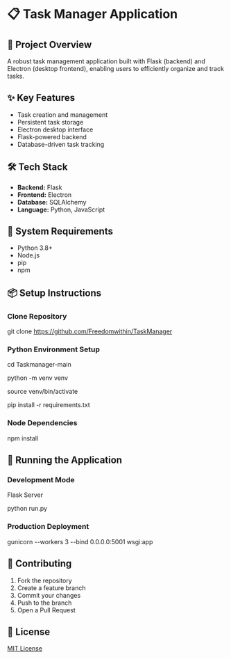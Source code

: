 # 📋 Task Manager Application

## 🚀 Project Overview
A robust task management application built with Flask (backend) and Electron (desktop frontend), enabling users to efficiently organize and track tasks.

## ✨ Key Features
- Task creation and management
- Persistent task storage
- Electron desktop interface
- Flask-powered backend
- Database-driven task tracking

## 🛠 Tech Stack
- **Backend:** Flask
- **Frontend:** Electron
- **Database:** SQLAlchemy
- **Language:** Python, JavaScript

## 🔧 System Requirements
- Python 3.8+
- Node.js
- pip
- npm

## 📦 Setup Instructions

### Clone Repository
git clone https://github.com/Freedomwithin/TaskManager

### Python Environment Setup

cd Taskmanager-main

python -m venv venv

source venv/bin/activate

pip install -r requirements.txt

### Node Dependencies

npm install

## 🚀 Running the Application

### Development Mode

Flask Server

python run.py

### Production Deployment

gunicorn --workers 3 --bind 0.0.0.0:5001 wsgi:app

## 🤝 Contributing
1. Fork the repository
2. Create a feature branch
3. Commit your changes
4. Push to the branch
5. Open a Pull Request

## 📄 License
[MIT License](https://choosealicense.com/licenses/mit/)
